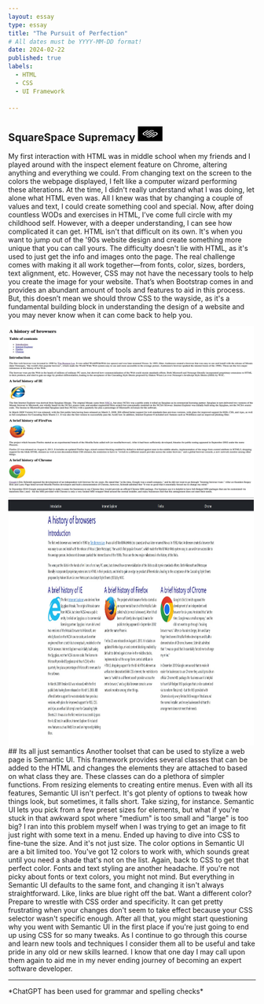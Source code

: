 ```yaml
---
layout: essay
type: essay
title: "The Pursuit of Perfection"
# All dates must be YYYY-MM-DD format!
date: 2024-02-22
published: true
labels:
  - HTML
  - CSS
  - UI Framework

---
```


## SquareSpace Supremacy <img class="img-fluid" src="../img/channels4_profile.jpg" width="50" height="30">
  My first interaction with HTML was in middle school when my friends and I played around with the inspect element feature on Chrome, altering anything and everything we could. From changing text on the screen to the colors the webpage displayed, I felt like a computer wizard performing these alterations. At the time, I didn't really understand what I was doing, let alone what HTML even was. All I knew was that by changing a couple of values and text, I could create something cool and special. Now, after doing countless WODs and exercises in HTML, I’ve come full circle with my childhood self. However, with a deeper understanding, I can see how complicated it can get. HTML isn't that difficult on its own. It's when you want to jump out of the '90s website design and create something more unique that you can call yours. The difficulty doesn't lie with HTML, as it's used to just get the info and images onto the page. The real challenge comes with making it all work together—from fonts, color, sizes, borders, text alignment, etc. However, CSS may not have the necessary tools to help you create the image for your website. That’s when Bootstrap comes in and provides an abundant amount of tools and features to aid in this process. But, this doesn’t mean we should throw CSS to the wayside, as it's a fundamental building block in understanding the design of a website and you may never know when it can come back to help you.

<img class="img-fluid" src="../img/boring.jpg" width="500" height="350">
<img class="img-fluid" src="../img/new.jpg" width="500" height="500">
## Its all just semantics
  Another toolset that can be used to stylize a web page is Semantic UI. This framework provides several classes that can be added to the HTML and changes the elements they are attached to based on what class they are. These classes can do a plethora of simpler functions. From resizing elements to creating entire menus. Even with all its features, Semantic UI isn't perfect. It's got plenty of options to tweak how things look, but sometimes, it falls short. Take sizing, for instance. Semantic UI lets you pick from a few preset sizes for elements, but what if you're stuck in that awkward spot where "medium" is too small and "large" is too big? I ran into this problem myself when I was trying to get an image to fit just right with some text in a menu. Ended up having to dive into CSS to fine-tune the size. And it's not just size. The color options in Semantic UI are a bit limited too. You've got 12 colors to work with, which sounds great until you need a shade that's not on the list. Again, back to CSS to get that perfect color. Fonts and text styling are another headache. If you're not picky about fonts or text colors, you might not mind. But everything in Semantic UI defaults to the same font, and changing it isn't always straightforward. Like, links are blue right off the bat. Want a different color? Prepare to wrestle with CSS order and specificity. It can get pretty frustrating when your changes don't seem to take effect because your CSS selector wasn't specific enough. After all that, you might start questioning why you went with Semantic UI in the first place if you're just going to end up using CSS for so many tweaks.
As I continue to go through this course and learn new tools and techniques I consider them all to be useful and take pride in any old or new skills learned. I know that one day I may call upon them again to aid me in my never ending journey of becoming an expert software developer.
<hr width="100%" size="3">
*ChatGPT has been used for grammar and spelling checks*
